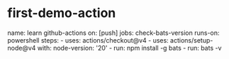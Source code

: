 # first-demo-action
name: learn github-actions
on: [push]
jobs:
  check-bats-version
    runs-on: powershell
    steps:
      - uses: actions/checkout@v4
      - uses: actions/setup-node@v4
        with:
          node-version: '20'
      - run: npm install -g bats
      - run: bats -v
